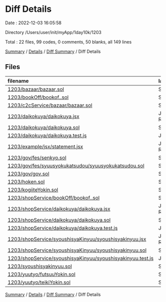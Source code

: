 # Diff Details

Date : 2022-12-03 16:05:58

Directory /Users/user/init/myApp/1day10k/1203

Total : 22 files,  99 codes, 0 comments, 50 blanks, all 149 lines

[Summary](results.md) / [Details](details.md) / [Diff Summary](diff.md) / Diff Details

## Files
| filename | language | code | comment | blank | total |
| :--- | :--- | ---: | ---: | ---: | ---: |
| [1203/bazaar/bazaar.sol](/1203/bazaar/bazaar.sol) | Solidity | -1 | 0 | -1 | -2 |
| [1203/bookOff/bookof..sol](/1203/bookOff/bookof..sol) | Solidity | -10 | -7 | -10 | -27 |
| [1203/c2cService/bazaar/bazaar.sol](/1203/c2cService/bazaar/bazaar.sol) | Solidity | 1 | 0 | 1 | 2 |
| [1203/daikokuya/daikokuya.jsx](/1203/daikokuya/daikokuya.jsx) | JavaScript React | 0 | 0 | -1 | -1 |
| [1203/daikokuya/daikokuya.sol](/1203/daikokuya/daikokuya.sol) | Solidity | -29 | 0 | -12 | -41 |
| [1203/daikokuya/daikokuya.test.js](/1203/daikokuya/daikokuya.test.js) | JavaScript | 0 | 0 | -1 | -1 |
| [1203/example/jsx/statement.jsx](/1203/example/jsx/statement.jsx) | JavaScript React | -10 | 0 | -4 | -14 |
| [1203/gov/fes/senkyo.sol](/1203/gov/fes/senkyo.sol) | Solidity | 24 | 0 | 11 | 35 |
| [1203/gov/fes/syuusyokukatsudou/syuusyokukatsudou.sol](/1203/gov/fes/syuusyokukatsudou/syuusyokukatsudou.sol) | Solidity | 11 | 0 | 10 | 21 |
| [1203/gov/gov.sol](/1203/gov/gov.sol) | Solidity | 0 | 0 | 1 | 1 |
| [1203/hoken.sol](/1203/hoken.sol) | Solidity | 8 | 0 | 5 | 13 |
| [1203/kogiiteYokin.sol](/1203/kogiiteYokin.sol) | Solidity | 16 | 0 | 11 | 27 |
| [1203/shopService/bookOff/bookof..sol](/1203/shopService/bookOff/bookof..sol) | Solidity | 10 | 7 | 10 | 27 |
| [1203/shopService/daikokuya/daikokuya.jsx](/1203/shopService/daikokuya/daikokuya.jsx) | JavaScript React | 0 | 0 | 1 | 1 |
| [1203/shopService/daikokuya/daikokuya.sol](/1203/shopService/daikokuya/daikokuya.sol) | Solidity | 29 | 0 | 12 | 41 |
| [1203/shopService/daikokuya/daikokuya.test.js](/1203/shopService/daikokuya/daikokuya.test.js) | JavaScript | 0 | 0 | 1 | 1 |
| [1203/shopService/syoushisyaKinyuu/syoushisyakinyuu.jsx](/1203/shopService/syoushisyaKinyuu/syoushisyakinyuu.jsx) | JavaScript React | 0 | 0 | 1 | 1 |
| [1203/shopService/syoushisyaKinyuu/syoushisyakinyuu.sol](/1203/shopService/syoushisyaKinyuu/syoushisyakinyuu.sol) | Solidity | 18 | 0 | 8 | 26 |
| [1203/shopService/syoushisyaKinyuu/syoushisyakinyuu.test.js](/1203/shopService/syoushisyaKinyuu/syoushisyakinyuu.test.js) | JavaScript | 0 | 0 | 1 | 1 |
| [1203/syoushisyakinyuu.sol](/1203/syoushisyakinyuu.sol) | Solidity | -18 | 0 | -8 | -26 |
| [1203/yuutyo/futsuuYokin.sol](/1203/yuutyo/futsuuYokin.sol) | Solidity | 26 | 0 | 7 | 33 |
| [1203/yuutyo/teikiYokin.sol](/1203/yuutyo/teikiYokin.sol) | Solidity | 24 | 0 | 7 | 31 |

[Summary](results.md) / [Details](details.md) / [Diff Summary](diff.md) / Diff Details